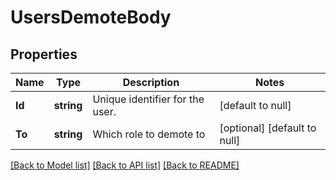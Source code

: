 # UsersDemoteBody

## Properties
Name | Type | Description | Notes
------------ | ------------- | ------------- | -------------
**Id** | **string** | Unique identifier for the user. | [default to null]
**To** | **string** | Which role to demote to | [optional] [default to null]

[[Back to Model list]](../README.md#documentation-for-models) [[Back to API list]](../README.md#documentation-for-api-endpoints) [[Back to README]](../README.md)

